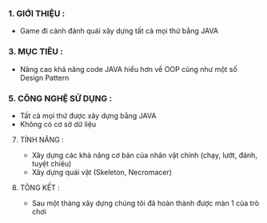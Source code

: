 <h3>1. GIỚI THIỆU :</h3>
<ul>
   <li>Game đi cảnh đánh quái xây dựng tất cả mọi thứ bằng JAVA</li>
</ul>
     
<h3>3. MỤC TIÊU :</h3>
<ul>
   <li> Nâng cao khả năng code JAVA hiểu hơn về OOP cũng như một số Design Pattern</li>
</ul>
     
<h3>5. CÔNG NGHỆ SỬ DỤNG :</h3>
<ul>
   <li>Tất cả mọi thứ được xây dựng bằng JAVA</li>
   <li>Không có cơ sở dữ liệu</li>
</ul>
    
   
7. TÍNH NĂNG :
   - Xây dựng các khả năng cơ bản của nhân vật chính (chạy, lướt, đánh, tuyệt chiêu)
   - Xây dựng quái vật (Skeleton, Necromacer)

9. TÔNG KẾT :
   - Sau một tháng xây dựng chúng tôi đã hoàn thành được màn 1 của trò chơi   
    
